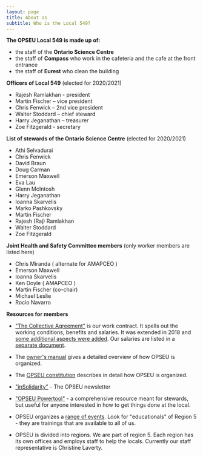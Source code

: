 ```yaml
---
layout: page
title: About Us
subtitle: Who is the Local 549?
---
```


**The OPSEU Local 549 is made up of:**
- the staff of the **Ontario Science Centre**
- the staff of **Compass** who work in the cafeteria and the cafe at the front entrance
- the staff of **Eurest** who clean the building

**Officers of Local 549** (elected for 2020/2021)
- Rajesh Ramlakhan - president
- Martin Fischer – vice president
- Chris Fenwick – 2nd vice president
- Walter Stoddard – chief steward
- Harry Jeganathan – treasurer
- Zoe Fitzgerald - secretary
 
**List of stewards of the Ontario Science Centre** (elected for 2020/2021)
- Athi Selvadurai
- Chris Fenwick
- David Braun
- Doug Carman
- Emerson Maxwell
- Eva Lau
- Glenn McIntosh
- Harry Jeganathan
- Ioanna Skarvelis
- Marko Pashkovsky
- Martin Fischer
- Rajesh (Raj) Ramlakhan
- Walter Stoddard
- Zoe Fitzgerald

**Joint Health and Safety Committee members** (only worker members are listed here)
- Chris Miranda ( alternate for AMAPCEO )
- Emerson Maxwell
- Ioanna Skarvelis
- Ken Doyle ( AMAPCEO )
- Martin Fischer (co-chair)
- Michael Leslie
- Rocio Navarro


**Resources for members**

- ["The Collective Agreement"](https://opseu.org/wp-content/uploads/2016/06/2015-2017_opseu_central_unified_agreement_-_final.pdf) is our work contract. It spells out the working conditions, benefits and salaries. It was extended in 2018 and [some additional aspects were added](https://opseu.org/wp-content/uploads/2018/05/2018-2021_ops_unified_extension_agreement.pdf). Our salaries are listed in a [separate document](https://opseu.org/wp-content/uploads/2019/05/copy_of_opseu_salary_schedule_2017-2021_unified_send.pdf).

- The [owner's manual](https://opseu.org/information/owners-manual/12067/) gives a detailed overview of how OPSEU is organized.

- The [OPSEU constitution](https://opseu.org/information/tools-and-resources/ontario-public-service-employees-union-constitution-2019/92827/) describes in detail how OPSEU is organized.

- ["inSolidarity"](https://opseu.org/solidarity/) - The OPSEU newsletter

- ["OPSEU Powertool"](https://opseu.org/wp-content/uploads/2015/04/2015-04_en_powertool.pdf) - a comprehensive resource meant for stewards, but useful for anyone interested in how to get things done at the local. 

- OPSEU organizes a [range of events](https://opseu.org/events/). Look for "educationals" of Region 5 - they are trainings that are available to all of us.

- OPSEU is divided into regions. We are part of region 5. Each region has its own offices and employs staff to help the locals. Currently our staff representative is Christine Laverty. 


